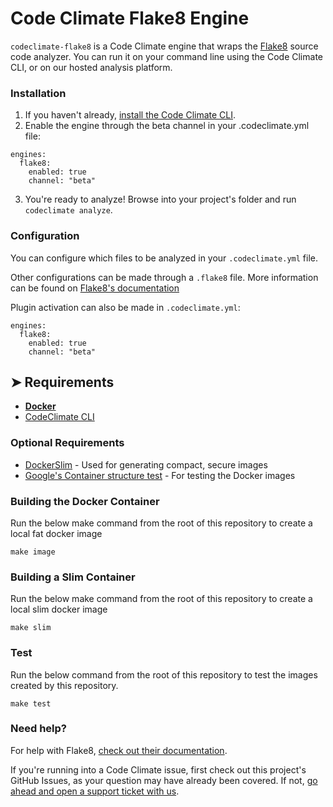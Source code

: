 # Code Climate Flake8 Engine

`codeclimate-flake8` is a Code Climate engine that wraps the [Flake8](https://github.com/PyCQA/flake8) source code analyzer. You can run it on your command line using the Code Climate CLI, or on our hosted analysis platform.

### Installation

1. If you haven't already, [install the Code Climate CLI](https://github.com/codeclimate/codeclimate).
2. Enable the engine through the beta channel in your .codeclimate.yml file:
```
engines:
  flake8:
    enabled: true
    channel: "beta"
```
3. You're ready to analyze! Browse into your project's folder and run `codeclimate analyze`.

### Configuration

You can configure which files to be analyzed in your `.codeclimate.yml` file.

Other configurations can be made through a `.flake8` file. More information can be found on [Flake8's documentation](http://flake8.pycqa.org/en/latest/)

Plugin activation can also be made in `.codeclimate.yml`:

```
engines:
  flake8:
    enabled: true
    channel: "beta"
```

## ➤ Requirements

- **[Docker](https://gitlab.com/megabyte-labs/ansible-roles/docker)**
- [CodeClimate CLI](https://github.com/codeclimate/codeclimate)

### Optional Requirements

- [DockerSlim](https://gitlab.com/megabyte-labs/ansible-roles/dockerslim) - Used for generating compact, secure images
- [Google's Container structure test](https://github.com/GoogleContainerTools/container-structure-test) - For testing the Docker images


### Building the Docker Container

Run the below make command from the root of this repository to create a local fat docker image
```shell
make image
```

### Building a Slim Container

Run the below make command from the root of this repository to create a local slim docker image
```shell
make slim
```


### Test

Run the below command from the root of this repository to test the images created by this repository.
```shell
make test
```


### Need help?

For help with Flake8, [check out their documentation](http://flake8.pycqa.org/en/latest/).

If you're running into a Code Climate issue, first check out this project's GitHub Issues, as your question may have already been covered. If not, [go ahead and open a support ticket with us](https://codeclimate.com/help).
